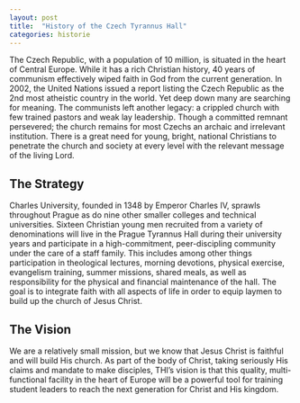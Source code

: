 ```yaml
---
layout: post
title:  "History of the Czech Tyrannus Hall"
categories: historie
---
```


The Czech Republic, with a population of 10 million, is situated in the heart of Central Europe. While it has a rich Christian history, 40 years of communism effectively wiped faith in God from the current generation. In 2002, the United Nations issued a report listing the Czech Republic as the 2nd most atheistic country in the world. Yet deep down many are searching for meaning. The communists left another legacy: a crippled church with few trained pastors and weak lay leadership. Though a committed remnant persevered; the church remains for most Czechs an archaic and irrelevant institution. There is a great need for young, bright, national Christians to penetrate the church and society at every level with the relevant message of the living Lord.

## The Strategy

Charles University, founded in 1348 by Emperor Charles IV, sprawls throughout Prague as do nine other smaller colleges and technical universities. Sixteen Christian young men recruited from a variety of denominations will live in the Prague Tyrannus Hall during their university years and participate in a high-commitment, peer-discipling community under the care of a staff family. This includes among other things participation in theological lectures, morning devotions, physical exercise, evangelism training, summer missions, shared meals, as well as responsibility for the physical and financial maintenance of the hall. The goal is to integrate faith with all aspects of life in order to equip laymen to build up the church of Jesus Christ.

## The Vision

We are a relatively small mission, but we know that Jesus Christ is faithful and will build His church. As part of the body of Christ, taking seriously His claims and mandate to make disciples, THI’s vision is that this quality, multi-functional facility in the heart of Europe will be a powerful tool for training student leaders to reach the next generation for Christ and His kingdom.